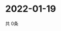 # 2022-01-19
  共 0条

  <!-- BEGIN -->
  <!-- 最后更新时间Wed Jan 19 2022 17:09:57 GMT+0000 (Coordinated Universal Time) -->
  
  <!-- END -->
  
  